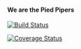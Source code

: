 #### We are the Pied Pipers

[![Build Status](https://travis-ci.org/kat-lego/Project-3.svg?branch=master)](https://travis-ci.org/kat-lego/Project-3)

[![Coverage Status](https://coveralls.io/repos/github/kat-lego/Project-3/badge.svg?branch=sprint2_dev)](https://coveralls.io/github/kat-lego/Project-3?branch=sprint2_dev)
